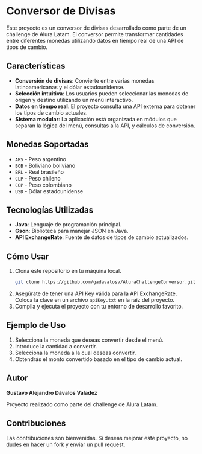 # Conversor de Divisas

Este proyecto es un conversor de divisas desarrollado como parte de un challenge de Alura Latam. El conversor permite transformar cantidades entre diferentes monedas utilizando datos en tiempo real de una API de tipos de cambio.

## Características

- **Conversión de divisas**: Convierte entre varias monedas latinoamericanas y el dólar estadounidense.
- **Selección intuitiva**: Los usuarios pueden seleccionar las monedas de origen y destino utilizando un menú interactivo.
- **Datos en tiempo real**: El proyecto consulta una API externa para obtener los tipos de cambio actuales.
- **Sistema modular**: La aplicación está organizada en módulos que separan la lógica del menú, consultas a la API, y cálculos de conversión.

## Monedas Soportadas

- `ARS` - Peso argentino
- `BOB` - Boliviano boliviano
- `BRL` - Real brasileño
- `CLP` - Peso chileno
- `COP` - Peso colombiano
- `USD` - Dólar estadounidense

## Tecnologías Utilizadas

- **Java**: Lenguaje de programación principal.
- **Gson**: Biblioteca para manejar JSON en Java.
- **API ExchangeRate**: Fuente de datos de tipos de cambio actualizados.

## Cómo Usar

1. Clona este repositorio en tu máquina local.
   ```bash
   git clone https://github.com/gadavalosv/AluraChallengeConversor.git
   ```
2. Asegúrate de tener una API Key válida para la API ExchangeRate. Coloca la clave en un archivo `apiKey.txt` en la raíz del proyecto.
3. Compila y ejecuta el proyecto con tu entorno de desarrollo favorito.

## Ejemplo de Uso

1. Selecciona la moneda que deseas convertir desde el menú.
2. Introduce la cantidad a convertir.
3. Selecciona la moneda a la cual deseas convertir.
4. Obtendrás el monto convertido basado en el tipo de cambio actual.

## Autor

**Gustavo Alejandro Dávalos Valadez**

Proyecto realizado como parte del challenge de Alura Latam.

## Contribuciones

Las contribuciones son bienvenidas. Si deseas mejorar este proyecto, no dudes en hacer un fork y enviar un pull request.

